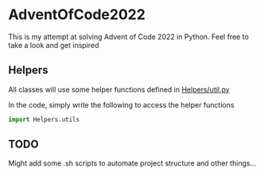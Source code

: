 # AdventOfCode2022

This is my attempt at solving Advent of Code 2022 in Python. Feel free to take a look and get inspired 

## Helpers

All classes will use some helper functions defined in [Helpers/util.py](https://github.com/Heme98/AdventOfCode2022/blob/main/Helpers/utils.py)

In the code, simply write the following to access the helper functions

```python
import Helpers.utils

```

## TODO

Might add some .sh scripts to automate project structure and other things...

